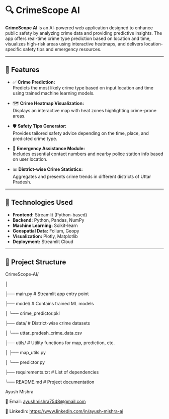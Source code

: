 # 🔍 CrimeScope AI

**CrimeScope AI** is an AI-powered web application designed to enhance public safety by analyzing crime data and providing predictive insights. The app offers real-time crime type prediction based on location and time, visualizes high-risk areas using interactive heatmaps, and delivers location-specific safety tips and emergency resources.

---

## 🚀 Features

- ✅ **Crime Prediction:**  
  Predicts the most likely crime type based on input location and time using trained machine learning models.

- 🗺️ **Crime Heatmap Visualization:**  
  Displays an interactive map with heat zones highlighting crime-prone areas.

- 🛡️ **Safety Tips Generator:**  
  Provides tailored safety advice depending on the time, place, and predicted crime type.

- 📍 **Emergency Assistance Module:**  
  Includes essential contact numbers and nearby police station info based on user location.

- 📊 **District-wise Crime Statistics:**  
  Aggregates and presents crime trends in different districts of Uttar Pradesh.

---

## 🧠 Technologies Used

- **Frontend:** Streamlit (Python-based)
- **Backend:** Python, Pandas, NumPy
- **Machine Learning:** Scikit-learn
- **Geospatial Data:** Folium, Geopy
- **Visualization:** Plotly, Matplotlib
- **Deployment:** Streamlit Cloud

---

## 📂 Project Structure
CrimeScope-AI/

│

├── main.py # Streamlit app entry point

├── model/ # Contains trained ML models

│ └── crime_predictor.pkl

├── data/ # District-wise crime datasets

│ └── uttar_pradesh_crime_data.csv

├── utils/ # Utility functions for map, prediction, etc.

│ ├── map_utils.py

│ └── predictor.py

├── requirements.txt # List of dependencies

└── README.md # Project documentation

Ayush Mishra

📧 Email: ayushmishra7548@gmail.com

🔗 LinkedIn: https://www.linkedin.com/in/ayush-mishra-ai


